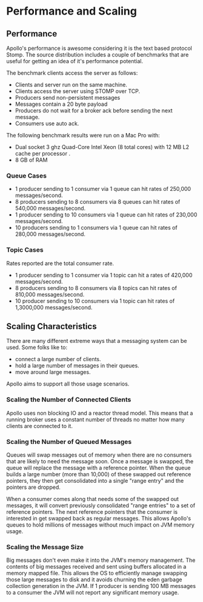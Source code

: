 <!--
  Licensed to the Apache Software Foundation (ASF) under one or more
  contributor license agreements.  See the NOTICE file distributed with
  this work for additional information regarding copyright ownership.
  The ASF licenses this file to You under the Apache License, Version 2.0
  (the "License"); you may not use this file except in compliance with
  the License.  You may obtain a copy of the License at
  
       http://www.apache.org/licenses/LICENSE-2.0
  
  Unless required by applicable law or agreed to in writing, software
  distributed under the License is distributed on an "AS IS" BASIS,
  WITHOUT WARRANTIES OR CONDITIONS OF ANY KIND, either express or implied.
  See the License for the specific language governing permissions and
  limitations under the License.
  Architecture
-->
# Performance and Scaling

## Performance

Apollo's performance is awesome considering it is the text based protocol
Stomp. The source distribution includes a couple of benchmarks that are
useful for getting an idea of it's performance potential.

The benchmark clients access the server as follows:

* Clients and server run on the same machine. 
* Clients access the server using STOMP over TCP. 
* Producers send non-persistent messages
* Messages contain a 20 byte payload 
* Producers do not wait for a broker ack before sending the next message. 
* Consumers use auto ack.

The following benchmark results were run on a Mac Pro with:

* Dual socket 3 ghz Quad-Core Intel Xeon (8 total cores) with 12 MB L2
  cache per processor .
* 8 GB of RAM

### Queue Cases

* 1 producer sending to 1 consumer via 1 queue can hit rates of 250,000
  messages/second.
* 8 producers sending to 8 consumers via 8 queues can hit rates of 540,000
  messages/second.
* 1 producer sending to 10 consumers via 1 queue can hit rates of 230,000
  messages/second.
* 10 producers sending to 1 consumers via 1 queue can hit rates of 280,000
  messages/second.

### Topic Cases

Rates reported are the total consumer rate.

* 1 producer sending to 1 consumer via 1 topic can hit a rates of 420,000
  messages/second.
* 8 producers sending to 8 consumers via 8 topics can hit rates of 810,000
  messages/second.
* 10 producer sending to 10 consumers via 1 topic can hit rates of
  1,3000,000 messages/second.

## Scaling Characteristics

There are many different extreme ways that a messaging system can be used. 
Some folks like to:

* connect a large number of clients.
* hold a large number of messages in their queues.  
* move around large messages.

Apollo aims to support all those usage scenarios.

### Scaling the Number of Connected Clients

Apollo uses non blocking IO and a reactor thread model. This means that a
running broker uses a constant number of threads no matter how many clients
are connected to it.

### Scaling the Number of Queued Messages

Queues will swap messages out of memory when there are no consumers that
are likely to need the message soon. Once a message is swapped, the queue
will replace the message with a reference pointer. When the queue builds a
large number (more than 10,000) of these swapped out reference pointers,
they then get consolidated into a single "range entry" and the pointers are
dropped. 

When a consumer comes along that needs some of the swapped out messages,
it will convert previously consolidated "range entries" to a set of
reference pointers. The next reference pointers that the consumer is
interested in get swapped back as regular messages. This allows Apollo's
queues to hold millions of messages without much impact on JVM memory
usage.

### Scaling the Message Size

Big messages don't even make it into the JVM's memory management. The
contents of big messages received and sent using buffers allocated in a
memory mapped file. This allows the OS to efficiently manage swapping those
large messages to disk and it avoids churning the eden garbage collection
generation in the JVM. If 1 producer is sending 100 MB messages to a
consumer the JVM will not report any significant memory usage.